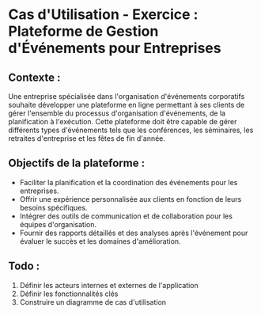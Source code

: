# Cas d'Utilisation - Exercice : Plateforme de Gestion d'Événements pour Entreprises

## Contexte :
Une entreprise spécialisée dans l'organisation d'événements corporatifs souhaite développer une plateforme en ligne permettant à ses clients de gérer l'ensemble du processus d'organisation d'événements, de la planification à l'exécution. Cette plateforme doit être capable de gérer différents types d'événements tels que les conférences, les séminaires, les retraites d'entreprise et les fêtes de fin d'année.

## Objectifs de la plateforme :
- Faciliter la planification et la coordination des événements pour les entreprises.
- Offrir une expérience personnalisée aux clients en fonction de leurs besoins spécifiques.
- Intégrer des outils de communication et de collaboration pour les équipes d'organisation.
- Fournir des rapports détaillés et des analyses après l'événement pour évaluer le succès et les domaines d'amélioration.

## Todo :
1. Définir les acteurs internes et externes de l'application
2. Définir les fonctionnalités clés
3. Construire un diagramme de cas d'utilisation